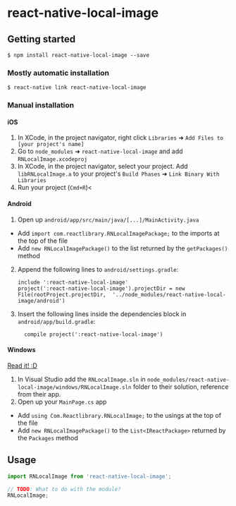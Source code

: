 
# react-native-local-image

## Getting started

`$ npm install react-native-local-image --save`

### Mostly automatic installation

`$ react-native link react-native-local-image`

### Manual installation


#### iOS

1. In XCode, in the project navigator, right click `Libraries` ➜ `Add Files to [your project's name]`
2. Go to `node_modules` ➜ `react-native-local-image` and add `RNLocalImage.xcodeproj`
3. In XCode, in the project navigator, select your project. Add `libRNLocalImage.a` to your project's `Build Phases` ➜ `Link Binary With Libraries`
4. Run your project (`Cmd+R`)<

#### Android

1. Open up `android/app/src/main/java/[...]/MainActivity.java`
  - Add `import com.reactlibrary.RNLocalImagePackage;` to the imports at the top of the file
  - Add `new RNLocalImagePackage()` to the list returned by the `getPackages()` method
2. Append the following lines to `android/settings.gradle`:
  	```
  	include ':react-native-local-image'
  	project(':react-native-local-image').projectDir = new File(rootProject.projectDir, 	'../node_modules/react-native-local-image/android')
  	```
3. Insert the following lines inside the dependencies block in `android/app/build.gradle`:
  	```
      compile project(':react-native-local-image')
  	```

#### Windows
[Read it! :D](https://github.com/ReactWindows/react-native)

1. In Visual Studio add the `RNLocalImage.sln` in `node_modules/react-native-local-image/windows/RNLocalImage.sln` folder to their solution, reference from their app.
2. Open up your `MainPage.cs` app
  - Add `using Com.Reactlibrary.RNLocalImage;` to the usings at the top of the file
  - Add `new RNLocalImagePackage()` to the `List<IReactPackage>` returned by the `Packages` method


## Usage
```javascript
import RNLocalImage from 'react-native-local-image';

// TODO: What to do with the module?
RNLocalImage;
```
  
